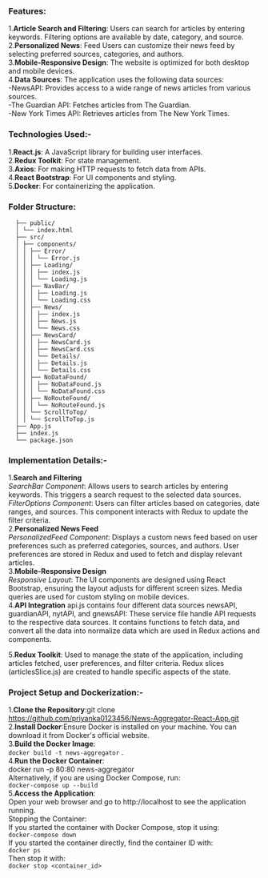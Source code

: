 ### Features: 
1.**Article Search and Filtering**: Users can search for articles by entering keywords. Filtering options are available by date, category, and source.<br>
2.**Personalized News**: Feed Users can customize their news feed by selecting preferred sources, categories, and authors.<br>
3.**Mobile-Responsive Design**: The website is optimized for both desktop and mobile devices.<br>
4.**Data Sources**: The application uses the following data sources:<br>
-NewsAPI: Provides access to a wide range of news articles from various sources.<br>
-The Guardian API: Fetches articles from The Guardian.<br>
-New York Times API: Retrieves articles from The New York Times.<br>

### Technologies Used:-<br>
1.**React.js**: A JavaScript library for building user interfaces.<br>
2.**Redux Toolkit**: For state management.<br>
3.**Axios**: For making HTTP requests to fetch data from APIs.<br>
4.**React Bootstrap**: For UI components and styling.<br>
5.**Docker**: For containerizing the application.<br>
### Folder Structure: <br>
``` news-aggregator/
  ├── public/ 
  │ └── index.html 
  ├── src/ 
  │ ├── components/
  │ │ ├── Error/
  │ │ │ └── Error.js
  │ │ ├── Loading/
  │ │ │ ├── index.js
  │ │ │ └── Loading.js
  │ │ ├── NavBar/
  │ │ │ ├── Loading.js
  │ │ │ └── Loading.css
  │ │ ├── News/
  │ │ │ ├── index.js
  │ │ │ ├── News.js
  │ │ │ └── News.css
  │ │ ├── NewsCard/
  │ │ │ ├── NewsCard.js
  │ │ │ ├── NewsCard.css
  │ │ │ └── Details/
  │ │ │ ├── Details.js
  │ │ │ └── Details.css
  │ │ ├── NoDataFound/
  │ │ │ ├── NoDataFound.js
  │ │ │ └── NoDataFound.css
  │ │ ├── NoRouteFound/
  │ │ │ └── NoRouteFound.js
  │ │ └── ScrollToTop/
  │ │ └── ScrollToTop.js
  ├── App.js
  ├── index.js
  └── package.json
 ``` 


### Implementation Details:-<br>
1.**Search and Filtering**<br>
*SearchBar Component*: Allows users to search articles by entering keywords. This triggers a search request to the selected data sources.<br>
*FilterOptions Component*: Users can filter articles based on categories, date ranges, and sources. This component interacts with Redux to update the filter criteria.<br>
2.**Personalized News Feed**<br>
*PersonalizedFeed Component*: Displays a custom news feed based on user preferences such as preferred categories, sources, and authors. User preferences are stored in Redux and used to fetch and display relevant articles.<br>
3.**Mobile-Responsive Design**<br>
*Responsive Layout*: The UI components are designed using React Bootstrap, ensuring the layout adjusts for different screen sizes. Media queries are used for custom styling on mobile devices.<br>
4.**API Integration**
api.js contains four different data sources newsAPI, guardianAPI, nytAPI, and gnewsAPI: These service file handle API requests to the respective data sources. It contains functions to fetch data, and convert all the data into normalize data which are used in Redux actions and components.

5.**Redux Toolkit**: Used to manage the state of the application, including articles fetched, user preferences, and filter criteria. Redux slices (articlesSlice.js) are created to handle specific aspects of the state.
<br>
### Project Setup and Dockerization:-<br>
1.**Clone the Repository**:git clone https://github.com/priyanka0123456/News-Aggregator-React-App.git<br>
2.**Install Docker**:Ensure Docker is installed on your machine. You can download it from Docker's official website.<br>
3.**Build the Docker Image**:<br>
``` docker build -t news-aggregator ``` .<br>
4.**Run the Docker Container**:<br>
docker run -p 80:80 news-aggregator<br>
Alternatively, if you are using Docker Compose, run:<br>
```docker-compose up --build```<br>
5.**Access the Application**:<br>
Open your web browser and go to http://localhost to see the application running.<br>
Stopping the Container:<br>
If you started the container with Docker Compose, stop it using:<br>
```docker-compose down```<br>
If you started the container directly, find the container ID with:<br>
```docker ps```<br>
Then stop it with:<br>
```docker stop <container_id>```<br>

